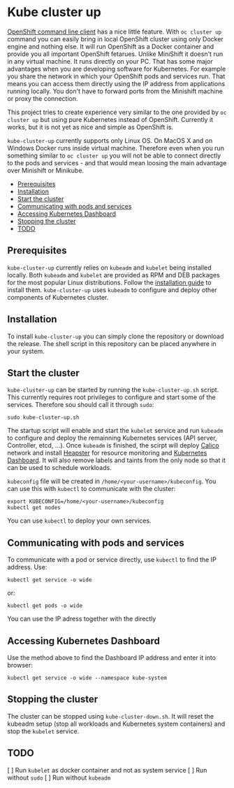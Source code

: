 # Kube cluster up

[OpenShift command line client](https://www.openshift.org/download.html#oc-platforms) has a nice little feature. With `oc cluster up` command you can easily bring in local OpenShift cluster using only Docker engine and nothing else. It will run OpenShift as a Docker container and provide you all important OpenShift fetarues. Unlike MiniShift it doesn't run in any virtual machine. It runs directly on your PC. That has some major advantages when you are developing software for Kubernetes. For example you share the network in which your OpenShift pods and services run. That means you can access them directly using the IP address from applications running locally. You don't have to forward ports from the Minishift machine or proxy the connection.

This project tries to create experience very similar to the one provided by `oc cluster up` but using pure Kubernetes instead of OpenShift. Currently it works, but it is not yet as nice and simple as OpenShift is.

`kube-cluster-up` currently supports only Linux OS. On MacOS X and on Windows Docker runs inside virtual machine. Therefore even when you run something similar to `oc cluster up` you will not be able to connect directly to the pods and services - and that would mean loosing the main advantage over Minishift or Minikube.

<!-- TOC depthFrom:2 -->

- [Prerequisites](#prerequisites)
- [Installation](#installation)
- [Start the cluster](#start-the-cluster)
- [Communicating with pods and services](#communicating-with-pods-and-services)
- [Accessing Kubernetes Dashboard](#accessing-kubernetes-dashboard)
- [Stopping the cluster](#stopping-the-cluster)
- [TODO](#todo)

<!-- /TOC -->

## Prerequisites

`kube-cluster-up` currently relies on `kubeadm` and `kubelet` being installed locally. Both `kubeadm` and `kubelet` are provided as RPM and DEB packages for the most popular Linux distributions. Follow the [installation guide](https://kubernetes.io/docs/setup/independent/install-kubeadm/#installing-kubeadm-kubelet-and-kubectl) to install them. `kube-cluster-up` uses `kubeadm` to configure and deploy other components of Kubernetes cluster. 

## Installation

To install `kube-cluster-up` you can simply clone the repository or download the release. The shell script in this repository can be placed anywhere in your system.

## Start the cluster

`kube-cluster-up` can be started by running the `kube-cluster-up.sh` script. This currently requires root privileges to configure and start some of the services. Therefore sou should call it through `sudo`:
```
sudo kube-cluster-up.sh
```

The startup script will enable and start the `kubelet` service and run `kubeadm` to configure and deploy the remainning Kubernetes services (API server, Controller, etcd, ...). Once `kubeadm` is finished, the scirpt will deploy [Calico](https://www.projectcalico.org//) network and install [Heapster](https://github.com/kubernetes/heapster) for resource monitoring and [Kubernetes Dashboard](https://github.com/kubernetes/dashboard). It will also remove labels and taints from the only node so that it can be used to schedule workloads.

`kubeconfig` file will be created in `/home/<your-username>/kubeconfig`. You can use this with `kubectl` to communicate with the cluster:
```
export KUBECONFIG=/home/<your-username>/kubeconfig
kubectl get nodes
```

You can use `kubectl` to deploy your own services.

## Communicating with pods and services

To communicate with a pod or service directly, use `kubectl` to find the IP address. Use:
```
kubectl get service -o wide
```

or:
```
kubectl get pods -o wide
```

You can use the IP adress together with the directly

## Accessing Kubernetes Dashboard

Use the method above to find the Dashboard IP address and enter it into browser:
```
kubectl get service -o wide --namespace kube-system
```

## Stopping the cluster

The cluster can be stopped using `kube-cluster-down.sh`. It will reset the kubeadm setup (stop all workloads and Kubernetes system containers) and stop the `kubelet` service.

## TODO

[ ] Run `kubelet` as docker container and not as system service
[ ] Run without `sudo`
[ ] Run without `kubeadm`
